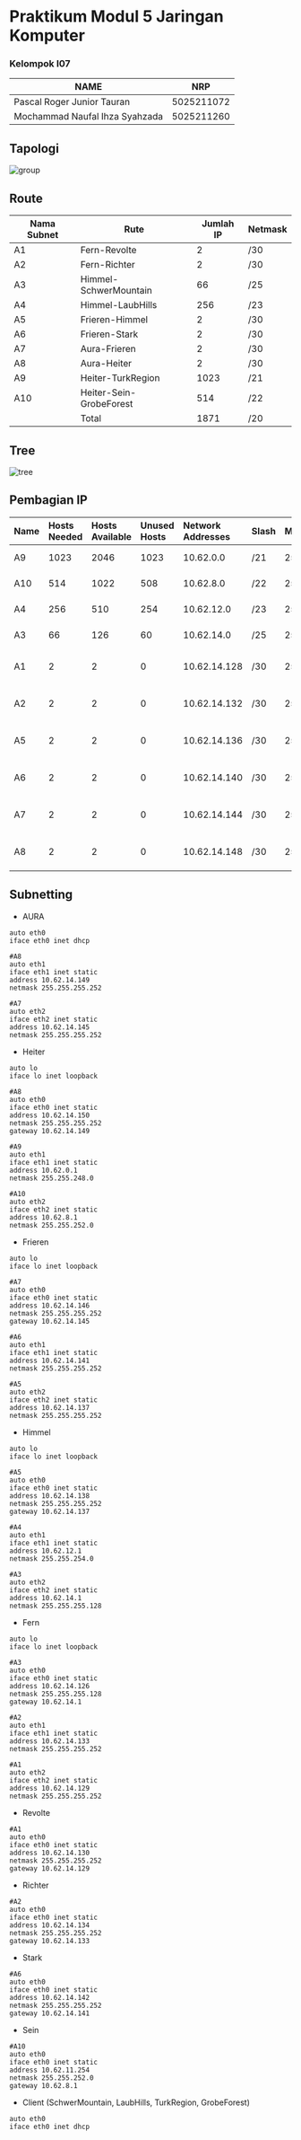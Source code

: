 <h1>Praktikum Modul 5 Jaringan Komputer</h1>
<h3>Kelompok I07</h3>

| NAME                          | NRP       |
|-------------------------------|-----------|
|Pascal Roger Junior Tauran     |5025211072 |
|Mochammad Naufal Ihza Syahzada |5025211260 |

## Tapologi

![group](https://github.com/NaufalIhza17/Jarkom-Modul-5-I07-2023/assets/89951546/7a0ff416-ed10-4dad-841a-a61aac985882)

## Route

| Nama Subnet |	Rute                    |	Jumlah IP |	Netmask |
|-------------|-------------------------|-----------|---------|
| A1	        | Fern-Revolte            |	2	        | /30     |
| A2	        | Fern-Richter	          | 2	        | /30     |
| A3	        | Himmel-SchwerMountain	  | 66	      | /25     |
| A4	        | Himmel-LaubHills	      | 256	      | /23     |
| A5	        | Frieren-Himmel	        | 2	        | /30     |
| A6	        | Frieren-Stark	          | 2	        | /30     |
| A7	        | Aura-Frieren	          | 2	        | /30     |
| A8	        | Aura-Heiter	            | 2	        | /30     |
| A9	        | Heiter-TurkRegion       | 1023	    | /21     |
| A10	        | Heiter-Sein-GrobeForest |	514	      | /22     |
|             | Total                   | 1871      | /20     |

## Tree

![tree](https://github.com/NaufalIhza17/Jarkom-Modul-5-I07-2023/assets/89951546/ee2f00aa-f391-4e87-aece-81e211ed6dd9)

## Pembagian IP

|Name |Hosts Needed|Hosts Available|Unused Hosts|Network Addresses|Slash|Mask           |Usable Range               |Broadcast   |
|:----|:-----------|:--------------|:-----------|:----------------|:----|:--------------|:--------------------------|:-----------|
|A9   |1023        |2046           |1023        |10.62.0.0        |/21  |255.255.248.0  |10.62.0.1 - 10.62.7.254    |10.62.7.255 |
|A10  |514         |1022           |508         |10.62.8.0        |/22  |255.255.252.0  |10.62.8.1 - 10.62.11.254   |10.62.11.255|
|A4   |256         |510            |254         |10.62.12.0       |/23  |255.255.254.0  |10.62.12.1 - 10.62.13.254  |10.62.13.255|
|A3   |66          |126            |60          |10.62.14.0       |/25  |255.255.255.128|10.62.14.1 - 10.62.14.126  |10.62.14.127|
|A1   |2           |2              |0           |10.62.14.128     |/30  |255.255.255.252|10.62.14.129 - 10.62.14.130|10.62.14.131|
|A2   |2           |2              |0           |10.62.14.132     |/30  |255.255.255.252|10.62.14.133 - 10.62.14.134|10.62.14.135|
|A5   |2           |2              |0           |10.62.14.136     |/30  |255.255.255.252|10.62.14.137 - 10.62.14.138|10.62.14.139|
|A6   |2           |2              |0           |10.62.14.140     |/30  |255.255.255.252|10.62.14.141 - 10.62.14.142|10.62.14.143|
|A7   |2           |2              |0           |10.62.14.144     |/30  |255.255.255.252|10.62.14.145 - 10.62.14.146|10.62.14.147|
|A8   |2           |2              |0           |10.62.14.148     |/30  |255.255.255.252|10.62.14.149 - 10.62.14.150|10.62.14.151|

## Subnetting

- AURA
```
auto eth0
iface eth0 inet dhcp

#A8
auto eth1
iface eth1 inet static
address 10.62.14.149
netmask 255.255.255.252

#A7
auto eth2
iface eth2 inet static
address 10.62.14.145
netmask 255.255.255.252
```

- Heiter
```
auto lo
iface lo inet loopback

#A8
auto eth0
iface eth0 inet static
address 10.62.14.150
netmask 255.255.255.252
gateway 10.62.14.149

#A9
auto eth1
iface eth1 inet static
address 10.62.0.1
netmask 255.255.248.0

#A10
auto eth2
iface eth2 inet static
address 10.62.8.1
netmask 255.255.252.0
```

- Frieren
```
auto lo
iface lo inet loopback

#A7
auto eth0
iface eth0 inet static
address 10.62.14.146
netmask 255.255.255.252
gateway 10.62.14.145

#A6
auto eth1
iface eth1 inet static
address 10.62.14.141
netmask 255.255.255.252

#A5
auto eth2
iface eth2 inet static
address 10.62.14.137
netmask 255.255.255.252
```

- Himmel
```
auto lo
iface lo inet loopback

#A5
auto eth0
iface eth0 inet static
address 10.62.14.138
netmask 255.255.255.252
gateway 10.62.14.137

#A4
auto eth1
iface eth1 inet static
address 10.62.12.1
netmask 255.255.254.0

#A3
auto eth2
iface eth2 inet static
address 10.62.14.1
netmask 255.255.255.128
```

- Fern
```
auto lo
iface lo inet loopback

#A3
auto eth0
iface eth0 inet static
address 10.62.14.126
netmask 255.255.255.128
gateway 10.62.14.1

#A2
auto eth1
iface eth1 inet static
address 10.62.14.133
netmask 255.255.255.252

#A1
auto eth2
iface eth2 inet static
address 10.62.14.129
netmask 255.255.255.252
```

- Revolte
```
#A1
auto eth0
iface eth0 inet static
address 10.62.14.130
netmask 255.255.255.252
gateway 10.62.14.129
```

- Richter
```
#A2
auto eth0
iface eth0 inet static
address 10.62.14.134
netmask 255.255.255.252
gateway 10.62.14.133
```

- Stark
```
#A6
auto eth0
iface eth0 inet static
address 10.62.14.142
netmask 255.255.255.252
gateway 10.62.14.141
```

- Sein
```
#A10
auto eth0
iface eth0 inet static
address 10.62.11.254
netmask 255.255.252.0
gateway 10.62.8.1
```

- Client (SchwerMountain, LaubHills, TurkRegion, GrobeForest)
```
auto eth0
iface eth0 inet dhcp
```

